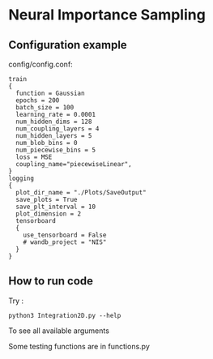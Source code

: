 # Neural Importance Sampling 
## Configuration example
config/config.conf:
```
train
{
  function = Gaussian
  epochs = 200
  batch_size = 100
  learning_rate = 0.0001
  num_hidden_dims = 128
  num_coupling_layers = 4
  num_hidden_layers = 5
  num_blob_bins = 0
  num_piecewise_bins = 5
  loss = MSE
  coupling_name="piecewiseLinear",
}
logging
{
  plot_dir_name = "./Plots/SaveOutput"
  save_plots = True
  save_plt_interval = 10
  plot_dimension = 2
  tensorboard
  {
    use_tensorboard = False
    # wandb_project = "NIS"
  }
}
```
## How to run code 

Try : 

```
python3 Integration2D.py --help
```

To see all available arguments

Some testing functions are in functions.py



